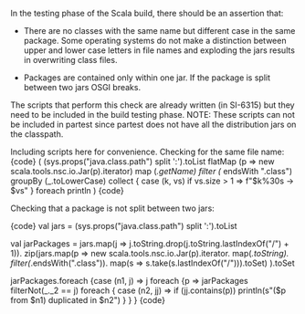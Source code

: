 In the testing phase of the Scala build, there should be an assertion that:
 * There are no classes with the same name but different case in the same package. Some operating systems do not make a distinction between upper and lower case letters in file names and exploding the jars results in overwriting class files.

 * Packages are contained only within one jar. If the package is split between two jars OSGI breaks.


The scripts that perform this check are already written (in SI-6315) but they need to be included in the build testing phase. 
NOTE: These scripts can not be included in partest since partest does not have all the distribution jars on the classpath.

Including scripts here for convenience.
Checking for the same file name:
{code}
( (sys.props("java.class.path") split ':').toList
    flatMap (p => new scala.tools.nsc.io.Jar(p).iterator)
    map (_.getName) 
    filter (_ endsWith ".class")
    groupBy (_.toLowerCase)
    collect { case (k, vs) if vs.size > 1 => f"$k%30s -> $vs" }
    foreach println
) 
{code}

Checking that a package is not split between two jars:

{code}
val jars = (sys.props("java.class.path") split ':').toList

val jarPackages = jars.map(j => j.toString.drop(j.toString.lastIndexOf("/") + 1)).
  zip(jars.map(p =>
    new scala.tools.nsc.io.Jar(p).iterator.
    map(_.toString).
    filter(_.endsWith(".class")).
    map(s => s.take(s.lastIndexOf("/"))).toSet)
  ).toSet

jarPackages.foreach {case (n1, j) => 
  j foreach {p =>
    jarPackages filterNot(_._2 == j) foreach { case (n2, jj) =>
      if (jj.contains(p)) println(s"($p from $n1) duplicated in $n2")
    }
  }
}
{code}


